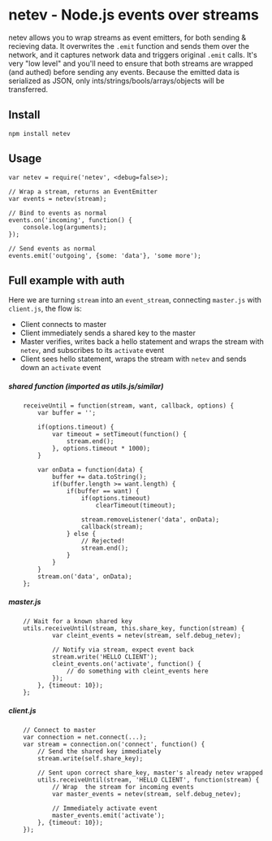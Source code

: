 # netev - Node.js events over streams

netev allows you to wrap streams as event emitters, for both sending & recieving data. It overwrites the `.emit` function and sends them over the network, and it captures network data and triggers original `.emit` calls. It's very "low level" and you'll need to ensure that both streams are wrapped (and authed) before sending any events. Because the emitted data is serialized as JSON, only ints/strings/bools/arrays/objects will be transferred.


## Install

    npm install netev


## Usage

    var netev = require('netev', <debug=false>);
    
    // Wrap a stream, returns an EventEmitter
    var events = netev(stream);
    
    // Bind to events as normal
    events.on('incoming', function() {
        console.log(arguments);
    });
    
    // Send events as normal
    events.emit('outgoing', {some: 'data'}, 'some more');


## Full example with auth

Here we are turning `stream` into an `event_stream`, connecting `master.js` with `client.js`, the flow is:

+ Client connects to master
+ Client immediately sends a shared key to the master
+ Master verifies, writes back a hello statement and wraps the stream with `netev`, and subscribes to its `activate` event
+ Client sees hello statement, wraps the stream with `netev` and sends down an `activate` event

##### shared function (imported as utils.js/similar)

```
    receiveUntil = function(stream, want, callback, options) {
        var buffer = '';

        if(options.timeout) {
            var timeout = setTimeout(function() {
                stream.end();
            }, options.timeout * 1000);
        }

        var onData = function(data) {
            buffer += data.toString();
            if(buffer.length >= want.length) {
                if(buffer == want) {
                    if(options.timeout)
                        clearTimeout(timeout);

                    stream.removeListener('data', onData);
                    callback(stream);
                } else {
                    // Rejected!
                    stream.end();
                }
            }
        }
        stream.on('data', onData);
    };
```

##### master.js

```
    // Wait for a known shared key
    utils.receiveUntil(stream, this.share_key, function(stream) {
            var cleint_events = netev(stream, self.debug_netev);

            // Notify via stream, expect event back
            stream.write('HELLO CLIENT');
            cleint_events.on('activate', function() {
                // do something with cleint_events here
            });
        }, {timeout: 10});
    };
```

##### client.js

```
    // Connect to master
    var connection = net.connect(...);
    var stream = connection.on('connect', function() {
        // Send the shared key immediately
        stream.write(self.share_key);

        // Sent upon correct share_key, master's already netev wrapped
        utils.receiveUntil(stream, 'HELLO CLIENT', function(stream) {
            // Wrap  the stream for incoming events
            var master_events = netev(stream, self.debug_netev);

            // Immediately activate event
            master_events.emit('activate');
        }, {timeout: 10});
    });
```